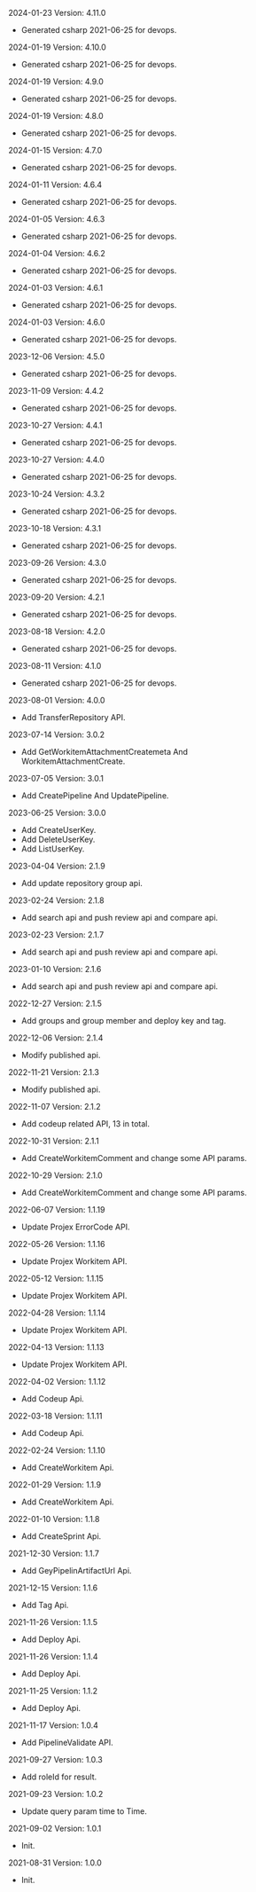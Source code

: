 2024-01-23 Version: 4.11.0
- Generated csharp 2021-06-25 for devops.

2024-01-19 Version: 4.10.0
- Generated csharp 2021-06-25 for devops.

2024-01-19 Version: 4.9.0
- Generated csharp 2021-06-25 for devops.

2024-01-19 Version: 4.8.0
- Generated csharp 2021-06-25 for devops.

2024-01-15 Version: 4.7.0
- Generated csharp 2021-06-25 for devops.

2024-01-11 Version: 4.6.4
- Generated csharp 2021-06-25 for devops.

2024-01-05 Version: 4.6.3
- Generated csharp 2021-06-25 for devops.

2024-01-04 Version: 4.6.2
- Generated csharp 2021-06-25 for devops.

2024-01-03 Version: 4.6.1
- Generated csharp 2021-06-25 for devops.

2024-01-03 Version: 4.6.0
- Generated csharp 2021-06-25 for devops.

2023-12-06 Version: 4.5.0
- Generated csharp 2021-06-25 for devops.

2023-11-09 Version: 4.4.2
- Generated csharp 2021-06-25 for devops.

2023-10-27 Version: 4.4.1
- Generated csharp 2021-06-25 for devops.

2023-10-27 Version: 4.4.0
- Generated csharp 2021-06-25 for devops.

2023-10-24 Version: 4.3.2
- Generated csharp 2021-06-25 for devops.

2023-10-18 Version: 4.3.1
- Generated csharp 2021-06-25 for devops.

2023-09-26 Version: 4.3.0
- Generated csharp 2021-06-25 for devops.

2023-09-20 Version: 4.2.1
- Generated csharp 2021-06-25 for devops.

2023-08-18 Version: 4.2.0
- Generated csharp 2021-06-25 for devops.

2023-08-11 Version: 4.1.0
- Generated csharp 2021-06-25 for devops.

2023-08-01 Version: 4.0.0
- Add TransferRepository API.

2023-07-14 Version: 3.0.2
- Add GetWorkitemAttachmentCreatemeta And WorkitemAttachmentCreate.

2023-07-05 Version: 3.0.1
- Add CreatePipeline And UpdatePipeline.

2023-06-25 Version: 3.0.0
- Add CreateUserKey.
- Add DeleteUserKey.
- Add ListUserKey.

2023-04-04 Version: 2.1.9
- Add update repository group api.

2023-02-24 Version: 2.1.8
- Add search api and push review api and compare api.

2023-02-23 Version: 2.1.7
- Add search api and push review api and compare api.

2023-01-10 Version: 2.1.6
- Add search api and push review api and compare api.

2022-12-27 Version: 2.1.5
- Add groups and group member and deploy key and tag.

2022-12-06 Version: 2.1.4
- Modify published api.

2022-11-21 Version: 2.1.3
- Modify published api.

2022-11-07 Version: 2.1.2
- Add codeup related API,  13 in total.

2022-10-31 Version: 2.1.1
- Add CreateWorkitemComment and change some API params.

2022-10-29 Version: 2.1.0
- Add CreateWorkitemComment and change some API params.

2022-06-07 Version: 1.1.19
- Update Projex ErrorCode API.

2022-05-26 Version: 1.1.16
- Update Projex Workitem API.

2022-05-12 Version: 1.1.15
- Update Projex Workitem API.

2022-04-28 Version: 1.1.14
- Update Projex Workitem API.

2022-04-13 Version: 1.1.13
- Update Projex Workitem API.

2022-04-02 Version: 1.1.12
- Add Codeup Api.

2022-03-18 Version: 1.1.11
- Add Codeup Api.

2022-02-24 Version: 1.1.10
- Add CreateWorkitem Api.

2022-01-29 Version: 1.1.9
- Add CreateWorkitem Api.

2022-01-10 Version: 1.1.8
- Add CreateSprint Api.

2021-12-30 Version: 1.1.7
- Add GeyPipelinArtifactUrl Api.

2021-12-15 Version: 1.1.6
- Add Tag Api.

2021-11-26 Version: 1.1.5
- Add Deploy Api.

2021-11-26 Version: 1.1.4
- Add Deploy Api.

2021-11-25 Version: 1.1.2
- Add Deploy Api.

2021-11-17 Version: 1.0.4
- Add PipelineValidate API.

2021-09-27 Version: 1.0.3
- Add roleId for result.

2021-09-23 Version: 1.0.2
- Update query param time to Time.

2021-09-02 Version: 1.0.1
- Init.

2021-08-31 Version: 1.0.0
- Init.

